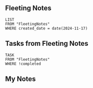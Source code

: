 
## Fleeting Notes
```dataview
LIST
FROM "FleetingNotes"
WHERE created_date = date(2024-11-17) 
```

## Tasks from Fleeting Notes
```dataview
TASK
FROM "FleetingNotes"
WHERE !completed
```

## My Notes
